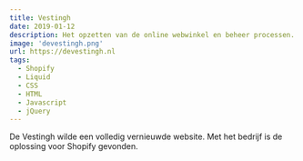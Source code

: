 ```yaml
---
title: Vestingh
date: 2019-01-12
description: Het opzetten van de online webwinkel en beheer processen.
image: 'devestingh.png'
url: https://devestingh.nl
tags:
  - Shopify
  - Liquid
  - CSS
  - HTML
  - Javascript
  - jQuery
---
```


De Vestingh wilde een volledig vernieuwde website. Met het bedrijf is de oplossing voor Shopify gevonden. 